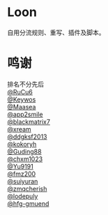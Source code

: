 # Loon
自用分流规则、重写、插件及脚本。

# 鸣谢
排名不分先后<br>
[@RuCu6](https://github.com/RuCu6)<br>
[@Keywos](https://github.com/Keywos)<br>
[@Maasea](https://github.com/Maasea)<br>
[@app2smile](https://github.com/app2smile)<br>
[@blackmatrix7](https://github.com/blackmatrix7)<br>
[@xream](https://github.com/xream)<br>
[@ddgksf2013](https://github.com/ddgksf2013)<br>
[@kokoryh](https://github.com/kokoryh)<br>
[@Guding88](https://github.com/Guding88)<br>
[@chxm1023](https://github.com/chxm1023)<br>
[@Yu9191](https://github.com/Yu9191)<br>
[@fmz200](https://github.com/fmz200)<br>
[@suiyuran](https://github.com/suiyuran)<br>
[@zmqcherish](https://github.com/zmqcherish)<br>
[@lodepuly](https://gitlab.com/lodepuly/vpn_tool)<br>
[@hfg-gmuend](https://github.com/hfg-gmuend)<br>
